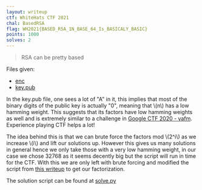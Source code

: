```yaml
---
layout: writeup
ctf: WhiteHats CTF 2021
chal: BasedRSA
flag: WH2021{BASED_R5A_1N_BASE_64_Is_BASICALY_BASIC}
points: 1000
solves: 2
---
```


> RSA can be pretty based

Files given:
 - [enc](enc)
 - [key.pub](key.pub)

In the key.pub file, one sees a lot of "A" in it, this implies that most of the binary digits of the public key is actually "0", meaning that \\(n\\) has a low hamming weight. This suggests that its factors have low hamming weights as well and is extremely similar to a challenge in [Google CTF 2020 - yafm](https://ctftime.org/task/12840). Experience playing CTF helps a lot!

The idea behind this is that we can brute force the factors mod \\(2^i\\) as we increase \\(i\\) and lift our solutions up. However this gives us many solutions in general hence we only take those with a very low hamming weight, in our case we chose 32768 as it seems decently big but the script will run in time for the CTF. With this we are only left with brute forcing and modified the script from [this writeup](https://ctftime.org/writeup/24038) to get our factorization.

The solution script can be found at [solve.py](solve.py)
